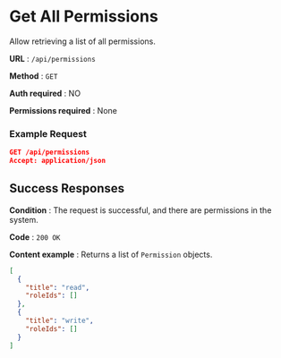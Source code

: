 # Get All Permissions

Allow retrieving a list of all permissions.

**URL** : `/api/permissions`

**Method** : `GET`

**Auth required** : NO

**Permissions required** : None

### Example Request

```json
GET /api/permissions
Accept: application/json
```

## Success Responses

**Condition** : The request is successful, and there are permissions in the system.

**Code** : `200 OK`

**Content example** : Returns a list of `Permission` objects.

```json
[
  {
    "title": "read",
    "roleIds": []
  },
  {
    "title": "write",
    "roleIds": []
  }
]
```
